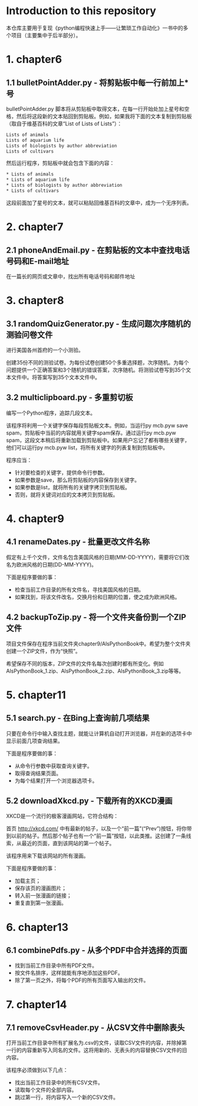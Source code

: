 # Introduction to this repository

本仓库主要用于复现《python编程快速上手——让繁琐工作自动化》一书中的多个项目（主要集中于后半部分）。

# 1. chapter6

## 1.1 bulletPointAdder.py - 将剪贴板中每一行前加上*号

bulletPointAdder.py 脚本将从剪贴板中取得文本，在每一行开始处加上星号和空格，然后将这段新的文本贴回到剪贴板。例如，如果我将下面的文本复制到剪贴板（取自于维基百科的文章“List of Lists of Lists”）：
```txt
Lists of animals
Lists of aquarium life
Lists of biologists by author abbreviation
Lists of cultivars
```
然后运行程序，剪贴板中就会包含下面的内容：
```txt
* Lists of animals
* Lists of aquarium life
* Lists of biologists by author abbreviation
* Lists of cultivars
```
这段前面加了星号的文本，就可以粘贴回维基百科的文章中，成为一个无序列表。

# 2. chapter7

## 2.1 phoneAndEmail.py - 在剪贴板的文本中查找电话号码和E-mail地址

在一篇长的网页或文章中，找出所有电话号码和邮件地址

# 3. chapter8

## 3.1 randomQuizGenerator.py - 生成问题次序随机的测验问卷文件

进行美国各州首府的一个小测验。

创建35份不同的测验试卷。为每份试卷创建50个多重选择题，次序随机。为每个问题提供一个正确答案和3个随机的错误答案，次序随机。将测验试卷写到35个文本文件中。将答案写到35个文本文件中。

## 3.2 multiclipboard.py - 多重剪切板

编写一个Python程序，追踪几段文本。

该程序将利用一个关键字保存每段剪贴板文本。例如，当运行py mcb.pyw save spam，剪贴板中当前的内容就用关键字spam保存。通过运行py mcb.pyw spam，这段文本稍后将重新加载到剪贴板中。如果用户忘记了都有哪些关键字，他们可以运行py mcb.pyw list，将所有关键字的列表复制到剪贴板中。

程序应当：
- 针对要检查的关键字，提供命令行参数。
- 如果参数是save，那么将剪贴板的内容保存到关键字。
- 如果参数是list，就将所有的关键字拷贝到剪贴板。
- 否则，就将关键词对应的文本拷贝到剪贴板。

# 4. chapter9

## 4.1 renameDates.py - 批量更改文件名称

假定有上千个文件，文件名包含美国风格的日期(MM-DD-YYYY)，需要将它们改名为欧洲风格的日期(DD-MM-YYYY)。

下面是程序要做的事：
- 检查当前工作目录的所有文件名，寻找美国风格的日期。
- 如果找到，将该文件改名，交换月份和日期的位置，使之成为欧洲风格。

## 4.2 backupToZip.py - 将一个文件夹备份到一个ZIP文件

项目文件保存在程序当前文件夹chapter9/AlsPythonBook中。希望为整个文件夹创建一个ZIP文件，作为“快照”。

希望保存不同的版本，ZIP文件的文件名每次创建时都有所变化。例如AlsPythonBook_1.zip、AlsPythonBook_2.zip、AlsPythonBook_3.zip等等。

# 5. chapter11

## 5.1 search.py - 在Bing上查询前几项结果

只要在命令行中输入查找主题，就能让计算机自动打开浏览器，并在新的选项卡中显示前面几项查询结果。

下面是程序要做的事：
- 从命令行参数中获取查询关键字。
- 取得查询结果页面。
- 为每个结果打开一个浏览器选项卡。

## 5.2 downloadXkcd.py - 下载所有的XKCD漫画

XKCD是一个流行的极客漫画网站，它符合结构：

首页 http://xkcd.com/ 中有最新的帖子，以及一个“前一篇”(“Prev”)按钮，将你带到以前的帖子。然后那个帖子也有一个“前一篇”按钮，以此类推。这创建了一条线索，从最近的页面，直到该网站的第一个帖子。

该程序用来下载该网站的所有漫画。

下面是程序要做的事：
- 加载主页；
- 保存该页的漫画图片；
- 转入前一张漫画的链接；
- 重复直到第一张漫画。

# 6. chapter13

## 6.1 combinePdfs.py - 从多个PDF中合并选择的页面

- 找到当前工作目录中所有PDF文件。
- 按文件名排序，这样就能有序地添加这些PDF。
- 除了第一页之外，将每个PDF的所有页面写入输出的文件。

# 7. chapter14 

## 7.1 removeCsvHeader.py - 从CSV文件中删除表头

打开当前工作目录中所有扩展名为.csv的文件，读取CSV文件的内容，并除掉第一行的内容重新写入同名的文件。这将用新的、无表头的内容替换CSV文件的旧内容。

该程序必须做到以下几点：
- 找出当前工作目录中的所有CSV文件。
- 读取每个文件的全部内容。
- 跳过第一行，将内容写入一个新的CSV文件。